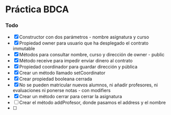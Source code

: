 # Práctica BDCA

### Todo

- [x] Constructor con dos parámetros - nombre asignatura y curso
- [x] Propiedad owner para usuario que ha desplegado el contrato immutable
- [x] Métodos para consultar nombre, curso y dirección de owner - public
- [x] Método receive para impedir enviar dinero al contrato
- [x] Propiedad coordinador para guardar dirección y pública
- [x] Crear un método llamado setCoordinator
- [x] Crear propiedad booleana cerrada
- [x] No se pueden matricular nuevos alumnos, ni añadir profesores, ni evaluaciones ni ponerse notas - con modifiers
- [x] Crear un método cerrar para cerrar la asignatura
- [ ] Crear el método addProfesor, donde pasamos el address y el nombre
- [ ]